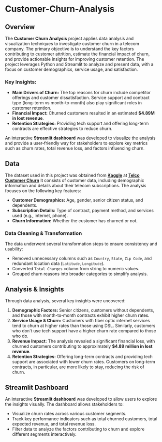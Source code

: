# Customer-Churn-Analysis

## Overview

The **Customer Churn Analysis** project applies data analysis and visualization techniques to investigate customer churn in a telecom company. The primary objective is to understand the key factors contributing to customer attrition, estimate the financial impact of churn, and provide actionable insights for improving customer retention. The project leverages Python and Streamlit to analyze and present data, with a focus on customer demographics, service usage, and satisfaction.

### Key Insights:
- **Main Drivers of Churn:** The top reasons for churn include competitor offerings and customer dissatisfaction. Service support and contract type (long-term vs month-to-month) also play significant roles in customer retention.
- **Financial Impact:** Churned customers resulted in an estimated **$4.89M in lost revenue**.
- **Retention Strategies:** Providing tech support and offering long-term contracts are effective strategies to reduce churn.

An interactive **Streamlit dashboard** was developed to visualize the analysis and provide a user-friendly way for stakeholders to explore key metrics such as churn rates, total revenue loss, and factors influencing churn.

## Data

The dataset used in this project was obtained from **[Kaggle](https://www.kaggle.com)** at [**Telco Customer Churn**](https://www.kaggle.com/datasets/abdallahwagih/telco-customer-churn) It consists of customer data, including demographic information and details about their telecom subscriptions. The analysis focuses on the following key features:

- **Customer Demographics:** Age, gender, senior citizen status, and dependents.
- **Subscription Details:** Type of contract, payment method, and services used (e.g., internet, phone).
- **Churn Information:** Whether the customer has churned or not.

### Data Cleaning & Transformation

The data underwent several transformation steps to ensure consistency and usability:

- Removed unnecessary columns such as `Country`, `State`, `Zip Code`, and redundant location data (`Latitude`, `Longitude`).
- Converted `Total Charges` column from string to numeric values.
- Grouped churn reasons into broader categories to simplify analysis.

## Analysis & Insights

Through data analysis, several key insights were uncovered:

1. **Demographic Factors:** Senior citizens, customers without dependents, and those with month-to-month contracts exhibit higher churn rates.
2. **Service Usage & Churn:** Customers with fiber optic internet services tend to churn at higher rates than those using DSL. Similarly, customers who don't use tech support have a higher churn rate compared to those who do.
3. **Revenue Impact:** The analysis revealed a significant financial loss, with churned customers contributing to approximately **$4.89 million in lost revenue**. 
4. **Retention Strategies:** Offering long-term contracts and providing tech support are associated with lower churn rates. Customers on long-term contracts, in particular, are more likely to stay, reducing the risk of churn.

## Streamlit Dashboard

An interactive **Streamlit dashboard** was developed to allow users to explore the insights visually. The dashboard allows stakeholders to:

- Visualize churn rates across various customer segments.
- Track key performance indicators such as total churned customers, total expected revenue, and total revenue loss.
- Filter data to analyze the factors contributing to churn and explore different segments interactively.
